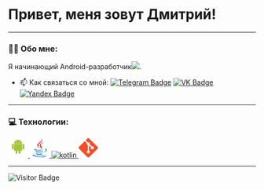 
# Привет, меня зовут Дмитрий!

---

### :man_technologist: Обо мне:

Я начинающий Android-разработчик<img src="https://media.tenor.com/oOyGWZrOzGEAAAAi/android-running-android.gif" width="30px">. 

- :mailbox: Как связаться со мной: [![Telegram Badge](https://img.shields.io/badge/-daCatKotov-black?style=flat&logo=Telegram&logoColor=white)](https://t.me/daCatKotov) 
[![VK Badge](https://img.shields.io/badge/-dimakritix-blue?style=flat&logo=VK&logoColor=white)](https://vk.com/dimakritix) [![Yandex Badge](https://img.shields.io/badge/-Mail-red?style=flat)](mailto:dacatkotov@yandex.ru)

---

### 💻 Технологии:

<div>
<a href="https://developer.android.com" target="_blank" rel="noreferrer"> <img src="https://raw.githubusercontent.com/devicons/devicon/master/icons/android/android-original-wordmark.svg" alt="android" width="40" height="40"/> </a> <a href="https://www.java.com" target="_blank" rel="noreferrer"> <img src="https://raw.githubusercontent.com/devicons/devicon/master/icons/java/java-original.svg" alt="java" width="40" height="40"/> </a> <a href="https://kotlinlang.org" target="_blank" rel="noreferrer"> <img src="https://www.vectorlogo.zone/logos/kotlinlang/kotlinlang-icon.svg" alt="kotlin" width="40" height="40"/> </a> <img src="https://github.com/devicons/devicon/blob/master/icons/git/git-original.svg" title="git" alt="git" width="40" height="40"/>&nbsp 
  


---
![Visitor Badge](https://visitor-badge.laobi.icu/badge?page_id=Dmitr-Kotov)
